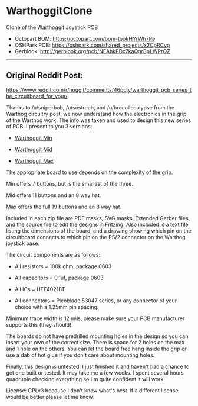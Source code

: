 # WarthoggitClone
Clone of the Warthoggit Joystick PCB

* Octopart BOM: https://octopart.com/bom-tool/HYrWh7Pe
* OSHPark PCB: https://oshpark.com/shared_projects/x2CpRCvp
* Gerblook: http://gerblook.org/pcb/NEAhkPDx7kaQgrBpLWPrQZ

----

## Original Reddit Post:
https://www.reddit.com/r/hoggit/comments/46pdjy/warthoggit_pcb_series_the_circuitboard_for_your/

Thanks to /u/sniporbob, /u/sostroch, and /u/brocollocalypse from the Warthog circuitry post, we now understand how the electronics in the grip of the Warthog work. The info was taken and used to design this new series of PCB. I present to you 3 versions:

* [Warthoggit Min](https://rbfi.io/dl.php?key=/xgUP/tmp_10092-WarthoggitMin904008334.zip)

* [Warthoggit Mid](https://rbfi.io/dl.php?key=/YsRy/tmp_10092-WarthoggitMid430238092.zip)

* [Warthoggit Max](https://rbfi.io/dl.php?key=/8pkO/tmp_10092-WarthoggitMax1664382632.zip)

The appropriate board to use depends on the complexity of the grip.

Min offers 7 buttons, but is the smallest of the three.

Mid offers 11 buttons and an 8 way hat.

Max offers the full 19 buttons and an 8 way hat.

Included in each zip file are PDF masks, SVG masks, Extended Gerber files, and the source file to edit the designs in Fritzing. Also included is a text file listing the dimensions of the board, and a drawing showing which pin on the circuitboard connects to which pin on the PS/2 connector on the Warthog joystick base.

The circuit components are as follows:

* All resistors = 100k ohm, package 0603

* All capacitors = 0.1uf, package 0603

* All ICs = HEF4021BT

* All connectors = Picoblade 53047 series, or any connector of your choice with a 1.25mm pin spacing.

Minimum trace width is 12 mils, please make sure your PCB manufacturer supports this (they should).

The boards do not have predrilled mounting holes in the design so you can insert your own of the correct size. There is space for 2 holes on the max and 1 hole on the others. You can let the board free hang inside the grip or use a dab of hot glue if you don't care about mounting holes.

Finally, this design is untested! I just finished it and haven't had a chance to get one built or tested. It may take me a few weeks. I spent several hours quadruple checking everything so I'm quite confident it will work.

License: GPLv3 because I don't know what's best. If a different license would be better please let me know.
